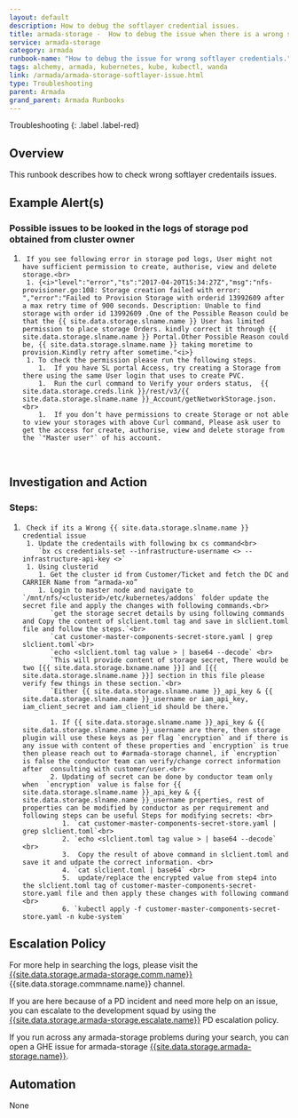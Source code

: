 ```yaml
---
layout: default
description: How to debug the softlayer credential issues.
title: armada-storage -  How to debug the issue when there is a wrong softlayer credential issue.
service: armada-storage
category: armada
runbook-name: "How to debug the issue for wrong softlayer credentials."
tags: alchemy, armada, kubernetes, kube, kubectl, wanda
link: /armada/armada-storage-softlayer-issue.html
type: Troubleshooting
parent: Armada
grand_parent: Armada Runbooks
---
```


Troubleshooting
{: .label .label-red}

## Overview
This runbook describes how to check wrong softlayer credentails issues.

## Example Alert(s)

### Possible issues to be looked in the logs of storage pod obtained from cluster owner

1.      If you see following error in storage pod logs, User might not have sufficient permission to create, authorise, view and delete storage.<br>
        1. {<i>"level":"error","ts":"2017-04-20T15:34:27Z","msg":"nfs-provisioner.go:108: Storage creation failed with error: ","error":"Failed to Provision Storage with orderid 13992609 after a max retry time of 900 seconds. Description: Unable to find storage with order id 13992609 .One of the Possible Reason could be that the {{ site.data.storage.slname.name }} User has limited permission to place storage Orders. kindly correct it through {{ site.data.storage.slname.name }} Portal.Other Possible Reason could be, {{ site.data.storage.slname.name }} taking moretime to provision.Kindly retry after sometime."<i>}
        1. To check the permission please run the following steps.
           1.  If you have SL portal Access, try creating a Storage from there using the same User login that uses to create PVC.
           1.  Run the curl command to Verify your orders status,  {{ site.data.storage.creds.link }}/rest/v3/{{ site.data.storage.slname.name }}_Account/getNetworkStorage.json.<br>
           1.  If you don’t have permissions to create Storage or not able to view your storages with above Curl command, Please ask user to get the access for create, authorise, view and delete storage from the `"Master user"` of his account.
&nbsp;

## Investigation and Action

### **Steps**:

1.      Check if its a Wrong {{ site.data.storage.slname.name }} credential issue
        1. Update the credentails with following bx cs command<br>
           `bx cs credentials-set --infrastructure-username <> --infrastructure-api-key <>`
        1. Using clusterid
           1. Get the cluster id from Customer/Ticket and fetch the DC and CARRIER Name from “armada-xo”
           1. Login to master node and navigate to `/mnt/nfs/<clusterid>/etc/kubernetes/addons` folder update the secret file and apply the changes with following commands.<br>
              `get the storage secret details by using following commands and Copy the content of slclient.toml tag and save in slclient.toml file and follow the steps.`<br>
              `cat customer-master-components-secret-store.yaml | grep slclient.toml`<br>
              `echo <slclient.toml tag value > | base64 --decode` <br>
              `This will provide content of storage secret, There would be two [{{ site.data.storage.bxname.name }}] and [{{ site.data.storage.slname.name }}] section in this file please verify few things in these section.`<br>
              `Either {{ site.data.storage.slname.name }}_api_key & {{ site.data.storage.slname.name }}_username or iam_api_key, iam_client_secret and iam_client_id should be there.`
                  
              1. If {{ site.data.storage.slname.name }}_api_key & {{ site.data.storage.slname.name }}_username are there, then storage plugin will use these keys as per flag `encryption` and if there is any issue with content of these properties and `encryption` is true then please reach out to #armada-storage channel, if `encryption` is false the conductor team can verify/change correct information after  consulting with customer/user.<br>
              2. Updating of secret can be done by conductor team only when  `encryption` value is false for {{ site.data.storage.slname.name }}_api_key & {{ site.data.storage.slname.name }}_username properties, rest of properties can be modified by conductor as per requirement and following steps can be useful Steps for modifying secrets: <br>
                 1. `cat customer-master-components-secret-store.yaml | grep slclient.toml`<br>
                 2. `echo <slclient.toml tag value > | base64 --decode` <br>
                 3.  Copy the result of above command in slclient.toml and save it and udpate the correct information. <br>
                 4. `cat slclient.toml | base64` <br>
                 5.  update/replace the encrypted value from step4 into the slclient.toml tag of customer-master-components-secret-store.yaml file and then apply these changes with following command <br>
                 6. `kubectl apply -f customer-master-components-secret-store.yaml -n kube-system`
        


## Escalation Policy

For more help in searching the logs, please visit the [{{site.data.storage.armada-storage.comm.name}}]({{site.data.storage.armada-storage.comm.link}}) {{site.data.storage.commname.name}} channel.

If you are here because of a PD incident and need more help on an issue, you can escalate to the development squad by using the [{{site.data.storage.armada-storage.escalate.name}}]({{site.data.storage.armada-storage.escalate.link}}) PD escalation policy.

If you run across any armada-storage problems during your search, you can open a GHE issue for armada-storage [{{site.data.storage.armada-storage.name}}]({{site.data.storage.armada-storage.issue}}).

## Automation

None
